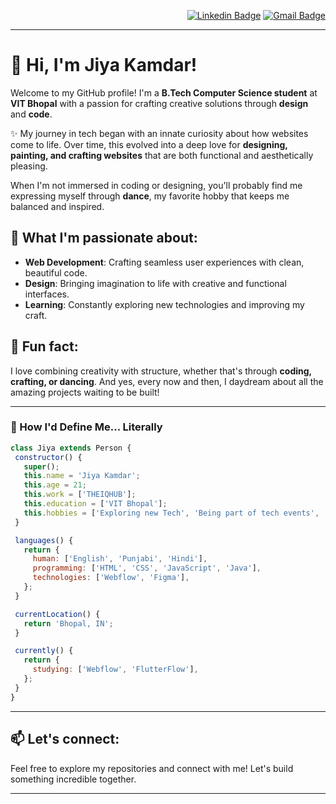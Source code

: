 <div align="right">
  
  [![Linkedin Badge](https://img.shields.io/badge/-JiyaKamdar-blue?style=flat-square&logo=Linkedin&logoColor=white&link=https://www.linkedin.com/in/jiya-kamdar/)](https://www.linkedin.com/in/jiya-kamdar/)
  [![Gmail Badge](https://img.shields.io/badge/-kamdarjiya@gmail.com-c14438?style=flat-square&logo=Gmail&logoColor=white&link=mailto:kamdarjiya@gmail.com)](mailto:kamdarjiya@gmail.com)
</div>

<hr>

# 👋 Hi, I'm Jiya Kamdar!

Welcome to my GitHub profile! I'm a **B.Tech Computer Science student** at **VIT Bhopal** with a passion for crafting creative solutions through **design** and **code**.

✨ My journey in tech began with an innate curiosity about how websites come to life. Over time, this evolved into a deep love for **designing, painting, and crafting websites** that are both functional and aesthetically pleasing.

When I'm not immersed in coding or designing, you'll probably find me expressing myself through **dance**, my favorite hobby that keeps me balanced and inspired.

## 🌟 What I'm passionate about:
- **Web Development**: Crafting seamless user experiences with clean, beautiful code.
- **Design**: Bringing imagination to life with creative and functional interfaces.
- **Learning**: Constantly exploring new technologies and improving my craft.

## 🌮 Fun fact:
I love combining creativity with structure, whether that's through **coding, crafting, or dancing**. And yes, every now and then, I daydream about all the amazing projects waiting to be built!




<hr>

### 📘 How I'd Define Me... Literally

 ```javascript
 class Jiya extends Person {
  constructor() {
    super();
    this.name = 'Jiya Kamdar';
    this.age = 21;
    this.work = ['THEIQHUB'];
    this.education = ['VIT Bhopal'];
    this.hobbies = ['Exploring new Tech', 'Being part of tech events', 'Dancing', 'Painting'];
  }

  languages() {
    return {
      human: ['English', 'Punjabi', 'Hindi'],
      programming: ['HTML', 'CSS', 'JavaScript', 'Java'],
      technologies: ['Webflow', 'Figma'],
    };
  }

  currentLocation() {
    return 'Bhopal, IN';
  }

  currently() {
    return {
      studying: ['Webflow', 'FlutterFlow'],
    };
  }
}
 ```

<hr>


## 📫 Let's connect:
Feel free to explore my repositories and connect with me! Let's build something incredible together.


<hr>
